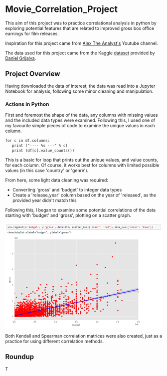 # Movie_Correlation_Project


This aim of this project was to practice correlational analysis in python by exploring potential features that are related to improved gross box office earnings for film releases.

Inspiration for this project came from [Alex The Analyst's](https://www.youtube.com/channel/UC7cs8q-gJRlGwj4A8OmCmXg) Youtube channel.

The data used for this project came from the Kaggle [dataset](https://www.kaggle.com/danielgrijalvas/movies/version/2) provided by [Daniel Grijalva](https://www.kaggle.com/danielgrijalvas).

## Project Overview

Having downloaded the data of interest, the data was read into a Jupyter Notebook for analysis, following some minor cleaning and manipulation.

### Actions in Python

First and foremost the shape of the data, any columns with missing values and the included data types were examined. Following this, I used one of my favourite simple pieces of code to examine the unique values in each column.

    for c in df.columns:
       print ("---- %s ---" % c)
       print (df[c].value_counts())

This is a basic for loop that prints out the unique values, and value counts, for each column. Of course, it works best for columns with limited possible values (in this case 'country' or 'genre').

From here, some light data cleaning was required:
- Converting 'gross' and 'budget' to integer data types
- Create a 'release_year' column based on the year of 'released', as the provided year didn't match this

Following this, I began to examine some potential correlations of the data starting with 'budget' and 'gross', plotting on a scatter graph.

![scatter](https://github.com/Dejean97/Movie_Correlation_Project/blob/main/scatter%20screenshot.png)

Both Kendall and Spearman correlation matrices were also created, just as a practice for using different correlation methods.

## Roundup

T
